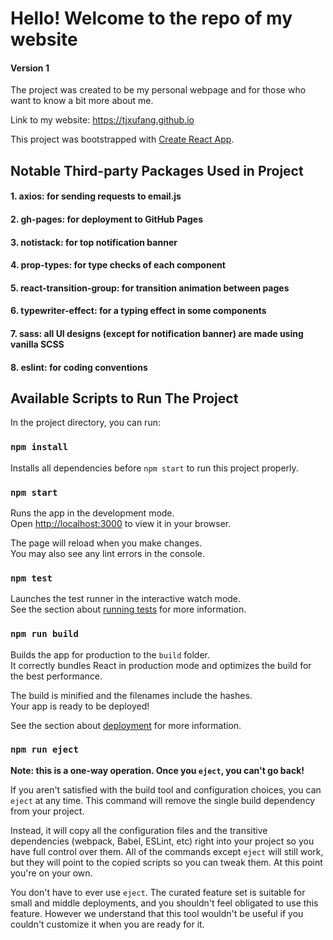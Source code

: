 # Hello! Welcome to the repo of my website
#### Version 1
The project was created to be my personal webpage and for those who want to know a bit more about me.

Link to my website: https://tjxufang.github.io

This project was bootstrapped with [Create React App](https://github.com/facebook/create-react-app).

## Notable Third-party Packages Used in Project
#### 1. axios: for sending requests to email.js
#### 2. gh-pages: for deployment to GitHub Pages
#### 3. notistack: for top notification banner
#### 4. prop-types: for type checks of each component
#### 5. react-transition-group: for transition animation between pages
#### 6. typewriter-effect: for a typing effect in some components
#### 7. sass: all UI designs (except for notification banner) are made using vanilla SCSS
#### 8. eslint: for coding conventions

## Available Scripts to Run The Project
In the project directory, you can run:

### `npm install`
Installs all dependencies before `npm start` to run this project properly.

### `npm start`
Runs the app in the development mode.\
Open [http://localhost:3000](http://localhost:3000) to view it in your browser.

The page will reload when you make changes.\
You may also see any lint errors in the console.

### `npm test`

Launches the test runner in the interactive watch mode.\
See the section about [running tests](https://facebook.github.io/create-react-app/docs/running-tests) for more information.

### `npm run build`

Builds the app for production to the `build` folder.\
It correctly bundles React in production mode and optimizes the build for the best performance.

The build is minified and the filenames include the hashes.\
Your app is ready to be deployed!

See the section about [deployment](https://facebook.github.io/create-react-app/docs/deployment) for more information.

### `npm run eject`

**Note: this is a one-way operation. Once you `eject`, you can't go back!**

If you aren't satisfied with the build tool and configuration choices, you can `eject` at any time. This command will remove the single build dependency from your project.

Instead, it will copy all the configuration files and the transitive dependencies (webpack, Babel, ESLint, etc) right into your project so you have full control over them. All of the commands except `eject` will still work, but they will point to the copied scripts so you can tweak them. At this point you're on your own.

You don't have to ever use `eject`. The curated feature set is suitable for small and middle deployments, and you shouldn't feel obligated to use this feature. However we understand that this tool wouldn't be useful if you couldn't customize it when you are ready for it.
